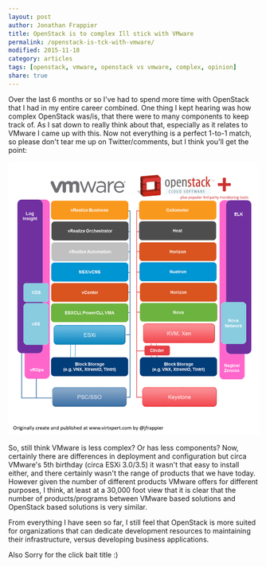 ```yaml
---
layout: post
author: Jonathan Frappier
title: OpenStack is to complex Ill stick with VMware
permalink: /openstack-is-tck-with-vmware/
modified: 2015-11-18
category: articles
tags: [openstack, vmware, openstack vs vmware, complex, opinion]
share: true
---
```

Over the last 6 months or so I've had to spend more time with OpenStack that I had in my entire career combined. One thing I kept hearing was how complex OpenStack was/is, that there were to many components to keep track of. As I sat down to really think about that, especially as it relates to VMware I came up with this. Now not everything is a perfect 1-to-1 match, so please don't tear me up on Twitter/comments, but I think you'll get the point:

<img src="/images/fulls/openstack-comp-vmware-programs.png" class="fit image">

So, still think VMware is less complex? Or has less components? Now, certainly there are differences in deployment and configuration but circa VMware's 5th birthday (circa ESXi 3.0/3.5) it wasn't that easy to install either, and there certainly wasn't the range of products that we have today. However given the number of different products VMware offers for different purposes, I think, at least at a 30,000 foot view that it is clear that the number of products/programs between VMware based solutions and OpenStack based solutions is very similar.

From everything I have seen so far, I still feel that OpenStack is more suited for organizations that can dedicate development resources to maintaining their infrastructure, versus developing business applications.

Also Sorry for the click bait title :)